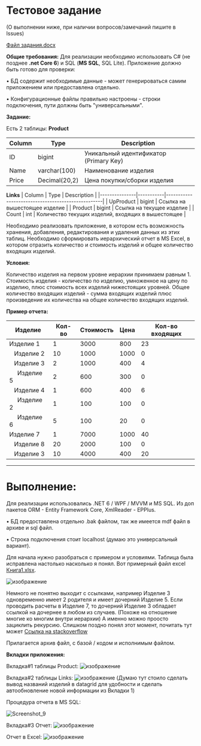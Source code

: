 # Тестовое задание 
(О выполнении ниже, при наличии вопросов/замечаний пишите в Issues)

[Файл задания.docx](https://github.com/Gladn/FinTech-TEST-/files/13631384/Zadanie_C.docx)

**Общие требования:**
Для реализации необходимо использовать C# (не позднее __.net Core 6__) и SQL (__MS SQL__, SQL Lite). 
Приложение должно быть готово для проверки:


•	БД содержит необходимые данные - может генерироваться самим приложением или предоставлена отдельно. 

•	Конфигурационные файлы правильно настроены - строки подключения, пути должны быть "универсальными".

**Задание:**

Есть 2 таблицы:
  __Product__

| Column  | Type          | Description                             |
|---------|---------------|-----------------------------------------|
| ID      | bigint        | Уникальный идентификатор (Primary Key)  |
| Name    | varchar(100)  | Наименование изделия                     |
| Price   | Decimal(20,2) | Цена покупки/сборки изделия             |

  __Links__
| Column        | Type      | Description                                       |
|---------------|-----------|---------------------------------------------------|
| UpProduct     | bigint    | Ссылка на вышестоящее изделие                     |
| Product       | bigint    | Ссылка на текущее изделие                          |
| Count         | int       | Количество текущих изделий, входящих в вышестоящее |

Необходимо реализовать приложение, в котором есть возможность хранения, добавления, редактирования и удаления данных из этих таблиц.
Необходимо сформировать иерархический отчет в MS Excel, в котором отразить количество и стоимость изделий и общее количество входящих изделий. 

**Условия:**

Количество изделия на первом уровне иерархии принимаем равным 1. 
Стоимость изделия - количество по изделию, умноженное на цену по изделию, плюс стоимость всех изделий нижестоящих уровней.
Общее количество входящих изделий - сумма входящих изделий плюс произведение их количества на общее количество входящих изделий.

**Пример отчета:**

| Изделие   | Кол-во | Стоимость | Цена | Кол-во входящих |
|-----------|--------|-----------|------|------------------|
| Изделие 1 | 1      | 3000      | 800  | 23               |
| &nbsp;&nbsp;&nbsp;Изделие 2 | 10     | 1000      | 1000 | 0                |
| &nbsp;&nbsp;&nbsp;Изделие 3 | 2      | 1000      | 400  | 4                |
| &nbsp;&nbsp;&nbsp;&nbsp;&nbsp;Изделие 5 | 2      | 600       | 300  | 0                |
| &nbsp;&nbsp;&nbsp;Изделие 4 | 1      | 600       | 400  | 6                |
| &nbsp;&nbsp;&nbsp;&nbsp;&nbsp;Изделие 2 | 1      | 100       | 100  | 0                |
| &nbsp;&nbsp;&nbsp;&nbsp;&nbsp;Изделие 6 | 5      | 100       | 20   | 0                |
| Изделие 7 | 1      | 7000      | 1000 | 40               |
| &nbsp;&nbsp;&nbsp;Изделие 8 | 20     | 2000      | 100  | 0                |
| &nbsp;&nbsp;&nbsp;Изделие 3 | 10     | 4000      | 400  | 20               |

---------
# Выполнение: 
Для реализации использовались .NET 6 / WPF / MVVM и MS SQL. Из доп пакетов ORM - Entity Framework Core, XmlReader - EPPlus. 

•	БД предоставлена отдельно .bak файлом, так же имеется mdf файл в архиве и sql файл.

•	Строка подключения стоит localhost (думаю это универсальный вариант).

Для начала нужно разобраться с примером и условиями. Таблица была исправлена настолько насколько я понял. 
Вот примерный файл excel [Книга1.xlsx](https://github.com/Gladn/FinTech-TEST-/files/13631592/1.xlsx).

![изображение](https://github.com/Gladn/FinTech-TEST-/assets/92585647/4dfeb94a-7b66-4ee4-b102-725ef032eb83)



Немного не понятно выходит с ссылками, например Изделие 3 одновременно имеет 2 родителя и имеет дочерний Изделие 5. Если проводить расчеты в Изделие 7, то дочерний Изделие 3 обладает ссылкой на дочернее в любом из случаев. (Похоже на отношение многие ко многим внутри иерархии) А именно можно проосто зациклить рекурсию.
Слишком поздно понял этот момент, почитать тут может [Ссылка на stackoverflow](https://stackoverflow.com/questions/23223333/data-structure-for-many-to-many-hierarchies-in-sql-server)



Прилагается архив файл, с базой / кодом и исполнимым файлом.   

**Вкладки приложения:**

Вкладка#1 таблицы Product:
![изображение](https://github.com/Gladn/FinTech-TEST-/assets/92585647/29a34445-411c-49ab-93db-23e2d5f3706e)


Вкладка#2 таблицы Links: 
![изображение](https://github.com/Gladn/FinTech-TEST-/assets/92585647/ef16b64b-8ddd-45aa-a6d8-5d85d4f35d92)
(Думаю тут стоило сделать вывод названий изделий в datagrid для удобности и сделать автообновление новой информации из Вкладки 1)


Процедура отчета в MS SQL:


![Screenshot_9](https://github.com/Gladn/FinTech-TEST-/assets/92585647/9e049fb5-8248-46aa-92c9-8701f3191afd)


Вкладка#3 Отчет:
![изображение](https://github.com/Gladn/FinTech-TEST-/assets/92585647/b0e4f106-655b-4fc8-8784-c99dc1618f21)


Отчет в Excel:
![изображение](https://github.com/Gladn/FinTech-TEST-/assets/92585647/7886dfd2-d2d0-43e3-ad98-eb3cde76d7fe)




